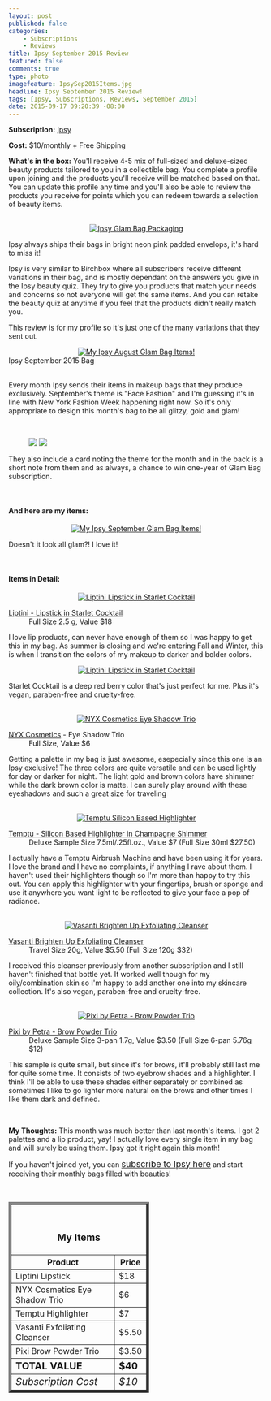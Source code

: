 ```yaml
---
layout: post
published: false
categories: 
    - Subscriptions
    - Reviews
title: Ipsy September 2015 Review
featured: false
comments: true
type: photo
imagefeature: IpsySep2015Items.jpg
headline: Ipsy September 2015 Review!
tags: [Ipsy, Subscriptions, Reviews, September 2015]
date: 2015-09-17 09:20:39 -08:00
---
```


<p></p>
<p><b>Subscription:</b> <a href="https://www.ipsy.com/new?refer=uns8d" target="_blank">Ipsy</a></p>
<p><b>Cost:</b> $10/monthly + Free Shipping</p>
<p><b>What's in the box:</b> You'll receive 4-5 mix of full-sized and deluxe-sized beauty products tailored to you in a collectible bag. You complete a profile upon joining and the products you'll receive will be matched based on that. You can update this profile any time and you'll also be able to review the products you receive for points which you can redeem towards a selection of beauty items.</p>
<br>

<center><a href="https://www.ipsy.com/new?refer=uns8d" target="_blank">
<img src="/images/IpsySep2015Package.jpg" border="0" style="border:none;max-width:100%;" alt="Ipsy Glam Bag Packaging" />
</a></center>
<p>Ipsy always ships their bags in bright neon pink padded envelops, it's hard to miss it!</p>

<p>Ipsy is very similar to Birchbox where all subscribers receive different variations in their bag, and is mostly dependant on the answers you give in the Ipsy beauty quiz. They try to give you products that match your needs and concerns so not everyone will get the same items. And you can retake the beauty quiz at anytime if you feel that the products didn't really match you.</p>

<p>This review is for my profile so it's just one of the many variations that they sent out.</p>

<center><a href="https://www.ipsy.com/new?refer=uns8d" target="_blank">
<img src="/images/IpsySep2015Bag.jpg" border="0" style="border:none;max-width:100%;" alt="My Ipsy August Glam Bag Items!" />
</a></center>
<figcaption>Ipsy September 2015 Bag</figcaption>
</figure>
<br>

<p>Every month Ipsy sends their items in makeup bags that they produce exclusively. September's theme is "Face Fashion" and I'm guessing it's in line with New York Fashion Week happening right now. So it's only appropriate to design this month's bag to be all glitzy, gold and glam!</p>
<br>

<figure class="half">
      <img src='/images/IpsySep2015Info.jpg'>
      <img src='/images/IpsySep2015Info2.jpg'>
</figure>
<p>They also include a card noting the theme for the month and in the back is a short note from them and as always, a chance to win one-year of Glam Bag subscription.</p>
<br>

<H4>And here are my items:</H4>
<center><a href="https://www.ipsy.com/new?refer=uns8d" target="_blank">
<img src="/images/IpsySep2015Items.jpg" border="0" style="border:none;max-width:100%;" alt="My Ipsy September Glam Bag Items!" />
</a></center>
<p>Doesn't it look all glam?! I love it!</p>
<br>

<H4>Items in Detail:</H4>

<center><a href="https://www.ipsy.com/new?refer=uns8d" target="_blank">
<img src="/images/IpsySep2015Lip.jpg" border="0" style="border:none;max-width:100%;" alt="Liptini Lipstick in Starlet Cocktail" />
</a></center>
<DL>
<DT><a href="https://www.tinibeauty.com/product/starlet-cocktail/" target="_blank">Liptini - Lipstick in Starlet Cocktail</a></DT>
<DD>Full Size 2.5 g, Value $18</DD>
</DL>

<p>I love lip products, can never have enough of them so I was happy to get this in my bag. As summer is closing and we're entering Fall and Winter, this is when I transition the colors of my makeup to darker and bolder colors.</p>

<center><a href="https://www.ipsy.com/new?refer=uns8d" target="_blank">
<img src="/images/IpsySep2015Lip2.jpg" border="0" style="border:none;max-width:100%;" alt="Liptini Lipstick in Starlet Cocktail" />
</a></center>

<p>Starlet Cocktail is a deep red berry color that's just perfect for me. Plus it's vegan, paraben-free and cruelty-free.</p>
<br>

<center><a href="https://www.ipsy.com/new?refer=uns8d" target="_blank">
<img src="/images/IpsySep2015Eye.jpg" border="0" style="border:none;max-width:100%;" alt="NYX Cosmetics Eye Shadow Trio" />
</a></center>
<DL>
<DT><a href="http://www.nyxcosmetics.com" target="_blank">NYX Cosmetics</a> - Eye Shadow Trio</DT>
<DD>Full Size, Value $6</DD>
</DL>

<p>Getting a palette in my bag is just awesome, esepecially since this one is an Ipsy exclusive! The three colors are quite versatile and can be used lightly for day or darker for night. The light gold and brown colors have shimmer while the dark brown color is matte. I can surely play around with these eyeshadows and such a great size for traveling</p>

<br>

<center><a href="https://www.ipsy.com/new?refer=uns8d" target="_blank">
<img src="/images/IpsySep2015Temptu.jpg" border="0" style="border:none;max-width:100%;" alt="Temptu Silicon Based Highlighter" />
</a></center>
<DL>
<DT><a href="https://temptu.com/silicone-based-highlighters-1.html" target="_blank">Temptu - Silicon Based Highlighter in Champagne Shimmer</a></DT>
<DD>Deluxe Sample Size 7.5ml/.25fl.oz., Value $7 (Full Size 30ml $27.50)</DD>
</DL>

<p>I actually have a Temptu Airbrush Machine and have been using it for years. I love the brand and I have no complaints, if anything I rave about them. I haven't used their highlighters though so I'm more than happy to try this out. You can apply this highlighter with your fingertips, brush or sponge and use it anywhere you want light to be reflected to give your face a pop of radiance.</p>

<br>

<center><a href="https://www.ipsy.com/new?refer=uns8d" target="_blank">
<img src="/images/IpsySep2015Face.jpg" border="0" style="border:none;max-width:100%;" alt="Vasanti Brighten Up Exfoliating Cleanser" />
</a></center>
<DL>
<DT><a href="http://vasanticosmetics.com/brighten-up-enzymatic-face-treatment-exfoliator.html" target="_blank">Vasanti Brighten Up Exfoliating Cleanser</a></DT>
<DD>Travel Size 20g, Value $5.50 (Full Size 120g $32)</DD>
</DL>

<p>I received this cleanser previously from another subscription and I still haven't finished that bottle yet. It worked well though for my oily/combination skin so I'm happy to add another one into my skincare collection. It's also vegan, paraben-free and cruelty-free.</p>
<br>

<center><a href="https://www.ipsy.com/new?refer=uns8d" target="_blank">
<img src="/images/IpsySep2015Brow.jpg" border="0" style="border:none;max-width:100%;" alt="Pixi by Petra - Brow Powder Trio" />
</a></center>
<DL>
<DT><a href="http://www.pixibeauty.com/eyes/eyebrows/brow-powder-palette" target="_blank">Pixi by Petra - Brow Powder Trio</a></DT>
<DD>Deluxe Sample Size 3-pan 1.7g, Value $3.50 (Full Size 6-pan 5.76g $12)</DD>
</DL>

<p>This sample is quite small, but since it's for brows, it'll probably still last me for quite some time. It consists of two eyebrow shades and a highlighter. I think I'll be able to use these shades either separately or combined as sometimes I like to go lighter more natural on the brows and other times I like them dark and defined.</p>
<br>

<p><i class="icon-exclamation-sign"></i><b> My Thoughts:</b> This month was much better than last month's items. I got 2 palettes and a lip product, yay! I actually love every single item in my bag and will surely be using them. Ipsy got it right again this month!</p>

<p>If you haven't joined yet, you can <a href="https://www.ipsy.com/new?refer=uns8d" target="_blank"><big>subscribe to Ipsy here</big></a> and start receiving their monthly bags filled with beauties!</p>
<br>

<TABLE  BORDER="5" style="width:55%">
   <TR>
      <TH COLSPAN="2">
         <H3><BR><center>My Items</center></H3>
      </TH>
   </TR>
      <TH>Product</TH>
      <TH>Price</TH>
  <TR>
      <TD>Liptini Lipstick</TD>
      <TD>$18</TD>
   </TR>
   <TR>
      <TD>NYX Cosmetics Eye Shadow Trio</TD>
      <TD>$6</TD>
   </TR>
    <TR>
      <TD>Temptu Highlighter</TD>
      <TD>$7</TD>
   </TR>
    <TR>
      <TD>Vasanti Exfoliating Cleanser</TD>
      <TD>$5.50</TD>
   </TR>
    <TR>
      <TD>Pixi Brow Powder Trio</TD>
      <TD>$3.50</TD>
   </TR>
   <TR>
      <TD><b><big>TOTAL VALUE</big></b></TD>
      <TD><b><big>$40</big></b></TD>
   </TR>
   <TR>
      <TD><i><big>Subscription Cost</big></i></TD>
      <TD><i><big>$10</big></i></TD>
   </TR>
</TABLE>

